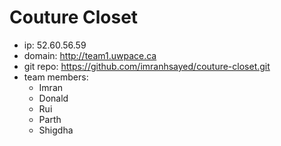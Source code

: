 # Couture Closet

* ip: 52.60.56.59
* domain: http://team1.uwpace.ca
* git repo: https://github.com/imranhsayed/couture-closet.git
* team members:
  - Imran
  - Donald
  - Rui 
  - Parth
  - Shigdha
